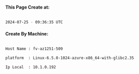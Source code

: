 
   
#### This Page Create at:

```bash

2024-07-25 - 09:36:35 UTC

```

#### Create By Machine:

```bash

Host Name : fv-az1251-509

platform  : Linux-6.5.0-1024-azure-x86_64-with-glibc2.35

Ip Local  : 10.1.0.192

```

